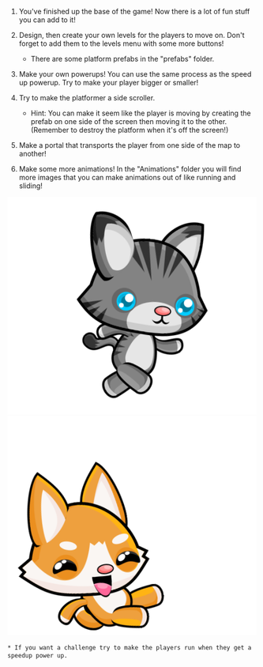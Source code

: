 1. You've finished up the base of the game! Now there is a lot of fun stuff you can add to it!

2. Design, then create your own levels for the players to move on. Don't forget to add them to the levels menu with some more buttons!

    * There are some platform prefabs in the "prefabs" folder.
    

3. Make your own powerups! You can use the same process as the speed up powerup. Try to make your player bigger or smaller!

4. Try to make the platformer a side scroller. 
    * Hint: You can make it seem like the player is moving by creating the prefab on one side of the screen then moving it to the other. (Remember to destroy the platform when it's off the screen!)
    
    
5. Make a portal that transports the player from one side of the map to another!

6. Make some more animations! In the "Animations" folder you will find more images that you can make animations out of like running and sliding!

![](/assets/Run.png) ![](/assets/Slide.png)

    * If you want a challenge try to make the players run when they get a speedup power up.

